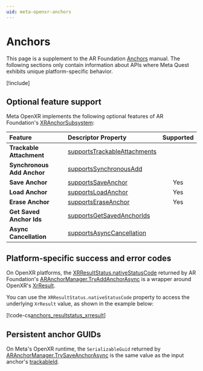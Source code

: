 ```yaml
---
uid: meta-openxr-anchors
---
```

# Anchors

This page is a supplement to the AR Foundation [Anchors](xref:arfoundation-anchors) manual. The following sections only contain information about APIs where Meta Quest exhibits unique platform-specific behavior.

[!include[](../snippets/arf-docs-tip.md)]

## Optional feature support

Meta OpenXR implements the following optional features of AR Foundation's [XRAnchorSubsystem](xref:UnityEngine.XR.ARSubsystems.XRAnchorSubsystem):

| Feature | Descriptor Property | Supported |
| :------ | :--------------- | :--------: |
| **Trackable Attachment** | [supportsTrackableAttachments](xref:UnityEngine.XR.ARSubsystems.XRAnchorSubsystemDescriptor.supportsTrackableAttachments) | |
| **Synchronous Add Anchor** | [supportsSynchronousAdd](xref:UnityEngine.XR.ARSubsystems.XRAnchorSubsystemDescriptor.supportsSynchronousAdd) | |
| **Save Anchor** | [supportsSaveAnchor](xref:UnityEngine.XR.ARSubsystems.XRAnchorSubsystemDescriptor.supportsSaveAnchor) | Yes |
| **Load Anchor** | [supportsLoadAnchor](xref:UnityEngine.XR.ARSubsystems.XRAnchorSubsystemDescriptor.supportsLoadAnchor) | Yes |
| **Erase Anchor** | [supportsEraseAnchor](xref:UnityEngine.XR.ARSubsystems.XRAnchorSubsystemDescriptor.supportsEraseAnchor) | Yes |
| **Get Saved Anchor Ids** | [supportsGetSavedAnchorIds](xref:UnityEngine.XR.ARSubsystems.XRAnchorSubsystemDescriptor.supportsGetSavedAnchorIds) | |
| **Async Cancellation** | [supportsAsyncCancellation](xref:UnityEngine.XR.ARSubsystems.XRAnchorSubsystemDescriptor.supportsAsyncCancellation) | |

## Platform-specific success and error codes

On OpenXR platforms, the [XRResultStatus.nativeStatusCode](xref:UnityEngine.XR.ARSubsystems.XRResultStatus.nativeStatusCode) returned by AR Foundation's [ARAnchorManager.TryAddAnchorAsync](xref:UnityEngine.XR.ARFoundation.ARAnchorManager.TryAddAnchorAsync(UnityEngine.Pose)) is a wrapper around OpenXR's [XrResult](xref:UnityEngine.XR.OpenXR.NativeTypes.XrResult).

You can use the `XRResultStatus.nativeStatusCode` property to access the underlying `XrResult` value, as shown in the example below:

[!code-cs[anchors_resultstatus_xrresult](../../Tests/CodeSamples/AnchorsSamples.cs#anchors_resultstatus_xrresult)]

## Persistent anchor GUIDs

On Meta's OpenXR runtime, the `SerializableGuid` returned by [ARAnchorManager.TrySaveAnchorAsync](xref:UnityEngine.XR.ARFoundation.ARAnchorManager.TrySaveAnchorAsync) is the same value as the input anchor's [trackableId](xref:UnityEngine.XR.ARSubsystems.ITrackable.trackableId).
